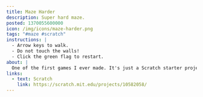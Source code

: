 ```yaml
---
title: Maze Harder
description: Super hard maze.
posted: 1370055600000
icon: /img/icons/maze-harder.png
tags: "#maze #scratch"
instructions: |
  - Arrow keys to walk.
  - Do not touch the walls!
  - Click the green flag to restart.
about: |
  One of the first games I ever made. It's just a Scratch starter project, only harder.
links:
  - text: Scratch
    link: https://scratch.mit.edu/projects/10582058/
---
```


<scratch url="https://scratch.mit.edu/projects/10582058/"></scratch>
